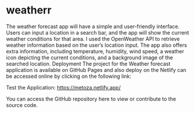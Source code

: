 # weatherr

The weather forecast app will have a simple and user-friendly interface. Users can input a location in a search bar, and the app will show the current weather conditions for that area. I used the OpenWeather API to retrieve weather information based on the user’s location input. The app also offers extra information, including temperature, humidity, wind speed, a weather icon depicting the current conditions, and a background image of the searched location.
Deployment
The project for the Weather forecast application is available on GitHub Pages and also deploy on the Netlify can be accessed online by clicking on the following link:

Test the Application: https://metoza.netlify.app/

You can access the GitHub repository here to view or contribute to the source code.
